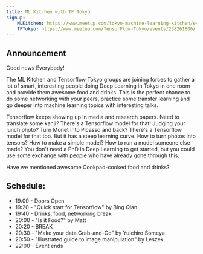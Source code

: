 ```yaml
---
title: ML Kitchen with TF Tokyo
signup:
    MLKitchen: https://www.meetup.com/tokyo-machine-learning-kitchen/events/239631655/
    TFTokyo: https://www.meetup.com/TensorFlow-Tokyo/events/238261806/
---
```


## Announcement

Good news Everybody!

The ML Kitchen and Tensorflow Tokyo groups are joining forces to gather a lot of smart, interesting people doing Deep Learning in Tokyo in one room and provide them awesome food and drinks. This is the perfect chance to do some networking with your peers, practice some transfer learning and go deeper into machine learning topics with interesting talks.

Tensorflow keeps showing up in media and research papers. Need to translate some kanji? There's a Tensorflow model for that! Judging your lunch photo? Turn Monet into Picasso and back? There's a Tensorflow model for that too. But it has a steep learning curve. How to turn photos into tensors? How to make a simple model? How to run a model someone else made? You don't need a PhD in Deep Learning to get started, but you could use some exchange with people who have already gone through this.

Have we mentioned awesome Cookpad-cooked food and drinks?

## Schedule:

 - 19:00 - Doors Open
 - 19:20 - "Quick start for Tensorflow" by Bing Qian
 - 19:40 - Drinks, food, networking break
 - 20:00 - "Is it Food?" by Matt
 - 20:20 - BREAK
 - 20:30 - "Make your data Grab-and-Go" by Yuichiro Someya
 - 20:50 - "Illustrated guide to image manipulation" by Leszek
 - 22:00 - Event ends
